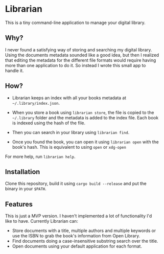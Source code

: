 # Librarian

This is a tiny command-line application to manage your digital library.

## Why?

I never found a satisfying way of storing and searching my digital library.
Using the documents metadata sounded like a good idea, but then I realized that
editing the metadata for the different file formats would require having more
than one application to do it. So instead I wrote this small app to handle it.

## How?

- Librarian keeps an index with all your books metadata at
  `~/.library/index.json`.

- When you store a book using `librarian store`, the file is copied to the
  `~/.library` folder and the metadata is added to the index file. Each book is
  indexed using the hash of the file.

- Then you can search in your library using `librarian find`.

- Once you found the book, you can open it using `librarian open` with the
  book's hash. This is equivalent to using `open` or `xdg-open`

For more help, run `librarian help`.

## Installation

Clone this repository, build it using `cargo build --release` and put the
binary in your `$PATH`.

## Features

This is just a MVP version. I haven't implemented a lot of functionality I'd
like to have. Currently Librarian can:

- Store documents with a title, multiple authors and multiple keywords or use
  the ISBN to grab the book's information from Open Library.
- Find documents doing a case-insensitive substring search over the title.
- Open documents using your default application for each format.
